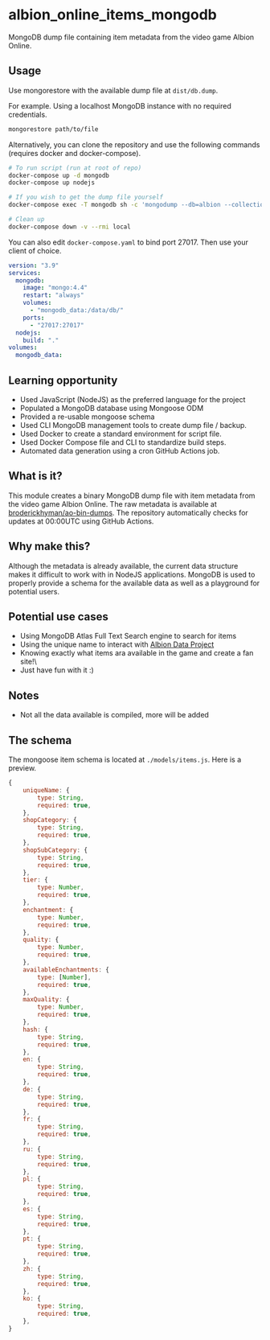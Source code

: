 # albion_online_items_mongodb
MongoDB dump file containing item metadata from the video game Albion Online.

## Usage

Use mongorestore with the available dump file at ```dist/db.dump```.

For example. Using a localhost MongoDB instance with no required credentials.

```bash
mongorestore path/to/file
```

Alternatively, you can clone the repository and use the following commands (requires docker and docker-compose).

```bash
# To run script (run at root of repo)
docker-compose up -d mongodb
docker-compose up nodejs

# If you wish to get the dump file yourself
docker-compose exec -T mongodb sh -c 'mongodump --db=albion --collection=items --archive' > ./dist/db.dump

# Clean up
docker-compose down -v --rmi local
```

You can also edit ```docker-compose.yaml``` to bind port 27017. Then use your client of choice.

```yaml
version: "3.9"
services:
  mongodb:
    image: "mongo:4.4"
    restart: "always"
    volumes:
      - "mongodb_data:/data/db/"
    ports:
      - "27017:27017"
  nodejs:
    build: "."
volumes:
  mongodb_data:
```

## Learning opportunity

* Used JavaScript (NodeJS) as the preferred language for the project
* Populated a MongoDB database using Mongoose ODM
* Provided a re-usable mongoose schema
* Used CLI MongoDB management tools to create dump file / backup.
* Used Docker to create a standard environment for script file.
* Used Docker Compose file and CLI to standardize build steps.
* Automated data generation using a cron GitHub Actions job.

## What is it?

This module creates a binary MongoDB dump file with item metadata from the video game Albion Online. The raw metadata is available at [broderickhyman/ao-bin-dumps](https://github.com/broderickhyman/ao-bin-dumps). The repository automatically checks for updates at 00:00UTC using GitHub Actions.

## Why make this?

Although the metadata is already available, the current data structure makes it difficult to work with in NodeJS applications. MongoDB is used to properly provide a schema for the available data as well as a playground for potential users.

## Potential use cases

* Using MongoDB Atlas Full Text Search engine to search for items
* Using the unique name to interact with [Albion Data Project](https://www.albion-online-data.com)
* Knowing exactly what items ara available in the game and create a fan site!\
* Just have fun with it :)

## Notes

* Not all the data available is compiled, more will be added

## The schema

The mongoose item schema is located at ```./models/items.js```. Here is a preview.

```js
{
    uniqueName: {
        type: String,
        required: true,
    },
    shopCategory: {
        type: String,
        required: true,
    },
    shopSubCategory: {
        type: String,
        required: true,
    },
    tier: {
        type: Number,
        required: true,
    },
    enchantment: {
        type: Number,
        required: true,
    },
    quality: {
        type: Number,
        required: true,
    },
    availableEnchantments: {
        type: [Number],
        required: true,
    },
    maxQuality: {
        type: Number,
        required: true,
    },
    hash: {
        type: String,
        required: true,
    },
    en: {
        type: String,
        required: true,
    },
    de: {
        type: String,
        required: true,
    },
    fr: {
        type: String,
        required: true,
    },
    ru: {
        type: String,
        required: true,
    },
    pl: {
        type: String,
        required: true,
    },
    es: {
        type: String,
        required: true,
    },
    pt: {
        type: String,
        required: true,
    },
    zh: {
        type: String,
        required: true,
    },
    ko: {
        type: String,
        required: true,
    },
}
```
